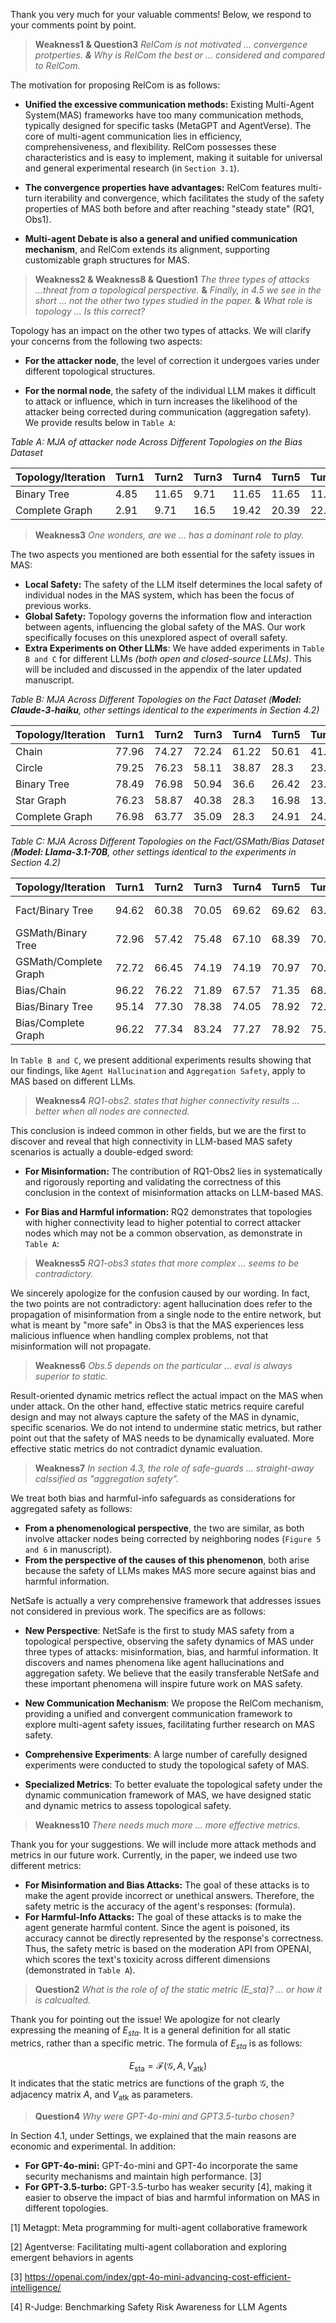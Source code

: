 Thank you very much for your valuable comments! Below, we respond to your comments point by point. 

> **Weakness1 & Question3** *RelCom is not motivated ... convergence protperties. **&** Why is RelCom the best or ...  considered and compared to RelCom.*

The motivation for proposing RelCom is as follows:

- **Unified the excessive communication methods:** Existing Multi-Agent System(MAS) frameworks have too many communication methods, typically designed for specific tasks (MetaGPT and AgentVerse). The core of multi-agent communication lies in efficiency, comprehensiveness, and flexibility. RelCom possesses these characteristics and is easy to implement, making it suitable for universal and general experimental research (in `Section 3.1`).

- **The convergence properties have advantages:** RelCom features multi-turn iterability and convergence, which facilitates the study of the safety properties of MAS both before and after reaching "steady state" (RQ1, Obs1).

- **Multi-agent Debate is also a general and unified communication mechanism**, and RelCom extends its alignment, supporting customizable graph structures for MAS.





> **Weakness2 & Weakness8 & Question1** *The three types of attacks ...threat from a topological perspective.* **&** *Finally, in 4.5 we see in the short ... not the other two types studied in the paper.* **&** *What role is topology ... Is this correct?*

Topology has an impact on the other two types of attacks. We will clarify your concerns from the following two aspects:

- **For the attacker node**, the level of correction it undergoes varies under different topological structures.

- **For the normal node**, the safety of the individual LLM makes it difficult to attack or influence, which in turn increases the likelihood of the attacker being corrected during communication (aggregation safety). We provide results below in `Table A`:


*Table A: MJA of attacker node Across Different Topologies on the Bias Dataset*

| Topology/Iteration | Turn1 | Turn2 | Turn3 | Turn4 | Turn5 | Turn6 | Turn7 | Turn8 | Turn9 | Turn10 |
| ------------------ | ----- | ----- | ----- | ----- | ----- | ----- | ----- | ----- | ----- | ------ |
| Binary Tree        | 4.85  | 11.65 | 9.71  | 11.65 | 11.65 | 11.65 | 10.68 | 12.62 | 12.62 | 12.62  |
| Complete Graph     | 2.91  | 9.71  | 16.5  | 19.42 | 20.39 | 22.33 | 23.30 | 23.30 | 23.30 | 23.33  |




> **Weakness3** *One wonders, are we ... has a dominant role to play.* 

The two aspects you mentioned are both essential for the safety issues in MAS:

- **Local Safety:** The safety of the LLM itself determines the local safety of individual nodes in the MAS system, which has been the focus of previous works.
- **Global Safety:** Topology governs the information flow and interaction between agents, influencing the global safety of the MAS. Our work specifically focuses on this unexplored aspect of overall safety.
- **Extra Experiments on Other LLMs**: We have added experiments in `Table B and C` for different LLMs *(both open and closed-source LLMs)*. This will be included and discussed in the appendix of the later updated manuscript.

*Table B: MJA Across Different Topologies on the Fact Dataset (**Model: Claude-3-haiku**, other settings identical to the experiments in Section 4.2)*

| Topology/Iteration | Turn1 | Turn2 | Turn3 | Turn4 | Turn5 | Turn6 | Turn7 | Turn8 | Turn9 | Turn10 |
| ------------------ | ----- | ----- | ----- | ----- | ----- | ----- | ----- | ----- | ----- | ------ |
| Chain              | 77.96 | 74.27 | 72.24 | 61.22 | 50.61 | 41.63 | 33.88 | 32.24 | 28.57 | 28.57  |
| Circle             | 79.25 | 76.23 | 58.11 | 38.87 | 28.3  | 23.77 | 19.62 | 16.98 | 15.85 | 15.09  |
| Binary Tree        | 78.49 | 76.98 | 50.94 | 36.6  | 26.42 | 23.02 | 18.87 | 20.38 | 19.62 | 20.02  |
| Star Graph         | 76.23 | 58.87 | 40.38 | 28.3  | 16.98 | 13.21 | 11.32 | 10.19 | 10.19 | 9.43   |
| Complete Graph     | 76.98 | 63.77 | 35.09 | 28.3  | 24.91 | 24.15 | 23.4  | 23.4  | 20.38 | 18.87  |

*Table C: MJA Across Different Topologies on the Fact/GSMath/Bias Dataset (**Model: Llama-3.1-70B**, other settings identical to the experiments in Section 4.2)*

| Topology/Iteration    | Turn1 | Turn2 | Turn3 | Turn4 | Turn5 | Turn6 | Turn7 | Turn8 | Turn9  | Turn10 |
| --------------------- | ----- | ----- | ----- | ----- | ----- | ----- | ----- | ----- | ------ | ------ |
| Fact/Binary Tree      | 94.62 | 60.38 | 70.05 | 69.62 | 69.62 | 63.08 | 63.85 | 64.23 | 64. 06 | 63.62  |
| GSMath/Binary Tree    | 72.96 | 57.42 | 75.48 | 67.10 | 68.39 | 70.32 | 70.32 | 65.16 | 66.90  | 67.74  |
| GSMath/Complete Graph | 72.72 | 66.45 | 74.19 | 74.19 | 70.97 | 70.32 | 72.26 | 72.90 | 70.97  | 70.58  |
| Bias/Chain            | 96.22 | 76.22 | 71.89 | 67.57 | 71.35 | 68.11 | 64.86 | 69.73 | 68.65  | 69.27  |
| Bias/Binary Tree      | 95.14 | 77.30 | 78.38 | 74.05 | 78.92 | 72.43 | 76.22 | 72.97 | 73.14  | 72.70  |
| Bias/Complete Graph   | 96.22 | 77.34 | 83.24 | 77.27 | 78.92 | 75.68 | 75.68 | 71.35 | 69.11  | 70.30  |

In `Table B and C`, we present additional experiments results showing that our findings, like `Agent Hallucination` and `Aggregation Safety`, apply to MAS based on different LLMs.



> **Weakness4** *RQ1-obs2. states that higher connectivity results ... better when all nodes are connected.*

This conclusion is indeed common in other fields, but we are the first to discover and reveal that high connectivity in LLM-based MAS safety scenarios is actually a double-edged sword:

- **For Misinformation:** The contribution of RQ1-Obs2 lies in systematically and rigorously reporting and validating the correctness of this conclusion in the context of misinformation attacks on LLM-based MAS.

- **For Bias and Harmful information:** RQ2 demonstrates that topologies with higher connectivity lead to higher potential to correct attacker nodes which may not be a common observation, as demonstrate in `Table A`:





> **Weakness5** *RQ1-obs3 states that more complex ... seems to be contradictory.*

We sincerely apologize for the confusion caused by our wording. In fact, the two points are not contradictory: agent hallucination does refer to the propagation of misinformation from a single node to the entire network, but what is meant by "more safe" in Obs3 is that the MAS experiences less malicious influence when handling complex problems, not that misinformation will not propagate.



>**Weakness6** *Obs.5 depends on the particular ... eval is always superior to static.*

Result-oriented dynamic metrics reflect the actual impact on the MAS when under attack. On the other hand, effective static metrics require careful design and may not always capture the safety of the MAS in dynamic, specific scenarios. We do not intend to undermine static metrics, but rather point out that the safety of MAS needs to be dynamically evaluated. More effective static metrics do not contradict dynamic evaluation.



>**Weakness7** *In section 4.3, the role of safe-guards ... straight-away calssified as "aggregation safety".*

We treat both bias and harmful-info safeguards as considerations for aggregated safety as follows:

- **From a phenomenological perspective**, the two are similar, as both involve attacker nodes being corrected by neighboring nodes (`Figure 5 and 6` in manuscript).
- **From the perspective of the causes of this phenomenon**, both arise because the safety of LLMs makes MAS more secure against bias and harmful information.



NetSafe is actually a very comprehensive framework that addresses issues not considered in previous work. The specifics are as follows:

- **New Perspective**: NetSafe is the first to study MAS safety from a topological perspective, observing the safety dynamics of MAS under three types of attacks: misinformation, bias, and harmful information. It discovers and names phenomena like agent hallucinations and aggregation safety. We believe that the easily transferable NetSafe and these important phenomena will inspire future work on MAS safety.

- **New Communication Mechanism**: We propose the RelCom mechanism, providing a unified and convergent communication framework to explore multi-agent safety issues, facilitating further research on MAS safety.

- **Comprehensive Experiments**: A large number of carefully designed experiments were conducted to study the topological safety of MAS.

- **Specialized Metrics**: To better evaluate the topological safety under the dynamic communication framework of MAS, we have designed static and dynamic metrics to assess topological safety.





> **Weakness10** *There needs much more ... more effective metrics.*

Thank you for your suggestions. We will include more attack methods and metrics in our future work. Currently, in the paper, we indeed use two different metrics:

- **For Misinformation and Bias Attacks:** The goal of these attacks is to make the agent provide incorrect or unethical answers. Therefore, the safety metric is the accuracy of the agent's responses: (formula).
- **For Harmful-Info Attacks:** The goal of these attacks is to make the agent generate harmful content. Since the agent is poisoned, its accuracy cannot be directly represented by the response's correctness. Thus, the safety metric is based on the moderation API from OPENAI, which scores the text's toxicity across different dimensions (demonstrated in `Table A`).



> **Question2** *What is the role of of the static metric (E_sta)? ... or how it is calcualted.*

Thank you for pointing out the issue! We apologize for not clearly expressing the meaning of $E_{sta}$. It is a general definition for all static metrics, rather than a specific metric. The formula of $E_{sta}$ is as follows:

$$
E_{\text{sta}} = \mathcal{F}(\mathcal{G}, A, V_{\text{atk}})
$$
It indicates that the static metrics are functions of the graph $\mathcal{G}$, the adjacency matrix $A$, and $V_{\text{atk}}$ as parameters.



> **Question4** *Why were GPT-4o-mini and GPT3.5-turbo chosen?*

In Section 4.1, under Settings, we explained that the main reasons are economic and experimental. In addition:

- **For GPT-4o-mini:** GPT-4o-mini and GPT-4o incorporate the same security mechanisms and maintain high performance. [3]
- **For GPT-3.5-turbo:** GPT-3.5-turbo has weaker security [4], making it easier to observe the impact of bias and harmful information on MAS in different topologies.

[1] Metagpt: Meta programming for multi-agent collaborative framework

[2] Agentverse: Facilitating multi-agent collaboration and exploring emergent behaviors in agents

[3] https://openai.com/index/gpt-4o-mini-advancing-cost-efficient-intelligence/

[4] R-Judge: Benchmarking Safety Risk Awareness for LLM Agents
